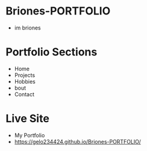 # Briones-PORTFOLIO
* im briones
# Portfolio Sections
* Home
* Projects
* Hobbies
* bout
* Contact
# Live Site
* My Portfolio
* https://gelo234424.github.io/Briones-PORTFOLIO/
